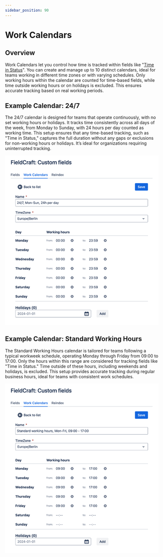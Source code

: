 ```yaml
---
sidebar_position: 90
---
```


# Work Calendars

## Overview

Work Calendars let you control how time is tracked within fields like "[Time in Status](./time-in-status/index.md)". You can create and manage up to 10 distinct calendars, ideal for teams working in different time zones or with varying schedules. Only working hours within the calendar are counted for time-based fields, while time outside working hours or on holidays is excluded. This ensures accurate tracking based on real working periods.


## Example Calendar: 24/7

The 24/7 calendar is designed for teams that operate continuously, with no set working hours or holidays. It tracks time consistently across all days of the week, from Monday to Sunday, with 24 hours per day counted as working time. This setup ensures that any time-based tracking, such as "Time in Status," captures the full duration without any gaps or exclusions for non-working hours or holidays. It’s ideal for organizations requiring uninterrupted tracking.

![](./img/work-calendars-screen-1.png)


## Example Calendar: Standard Working Hours

The Standard Working Hours calendar is tailored for teams following a typical workweek schedule, operating Monday through Friday from 09:00 to 17:00. Only the hours within this range are considered for tracking fields like "Time in Status." Time outside of these hours, including weekends and holidays, is excluded. This setup provides accurate tracking during regular business hours, ideal for teams with consistent work schedules.

![](./img/work-calendars-screen-2.png)
